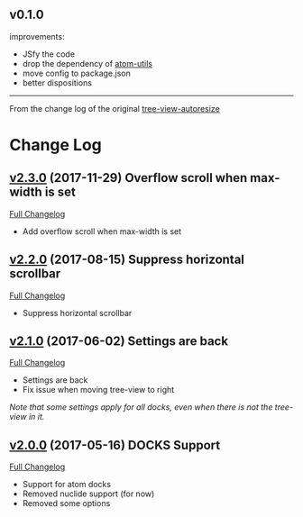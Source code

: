 ## v0.1.0

improvements:
- JSfy the code
- drop the dependency of [atom-utils](https://www.npmjs.com/package/atom-utils)
- move config to package.json
- better dispositions

***

From the change log of the original [tree-view-autoresize](https://github.com/lexcast/tree-view-autoresize)

# Change Log

## [v2.3.0](https://github.com/lexcast/tree-view-autoresize/tree/v2.3.0) (2017-11-29) Overflow scroll when max-width is set
[Full Changelog](https://github.com/lexcast/tree-view-autoresize/compare/v2.2.0...v2.3.0)

- Add overflow scroll when max-width is set

## [v2.2.0](https://github.com/lexcast/tree-view-autoresize/tree/v2.2.0) (2017-08-15) Suppress horizontal scrollbar
[Full Changelog](https://github.com/lexcast/tree-view-autoresize/compare/v2.1.0...v2.2.0)

- Suppress horizontal scrollbar

## [v2.1.0](https://github.com/lexcast/tree-view-autoresize/tree/v2.1.0) (2017-06-02) Settings are back
[Full Changelog](https://github.com/lexcast/tree-view-autoresize/compare/v2.0.0...v2.1.0)

- Settings are back
- Fix issue when moving tree-view to right

*Note that some settings apply for all docks, even when there is not the tree-view in it.*

## [v2.0.0](https://github.com/lexcast/tree-view-autoresize/tree/v2.0.0) (2017-05-16) DOCKS Support
[Full Changelog](https://github.com/lexcast/tree-view-autoresize/compare/v1.6.0...v2.0.0)

- Support for atom docks
- Removed nuclide support (for now)
- Removed some options
